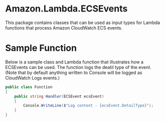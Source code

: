 # Amazon.Lambda.ECSEvents

This package contains classes that can be used as input types for Lambda functions that process Amazon CloudWatch ECS events. 

# Sample Function

Below is a sample class and Lambda function that illustrates how a ECSEvents can be used. The function logs the deatil type of the event. (Note that by default anything written to Console will be logged as CloudWatch Logs events.)

```csharp
public class Function
{
    public string Handler(ECSEvent ecsEvent)
    {
        Console.WriteLine($"Log content - {ecsEvent.DetailType}");
    }
}
```